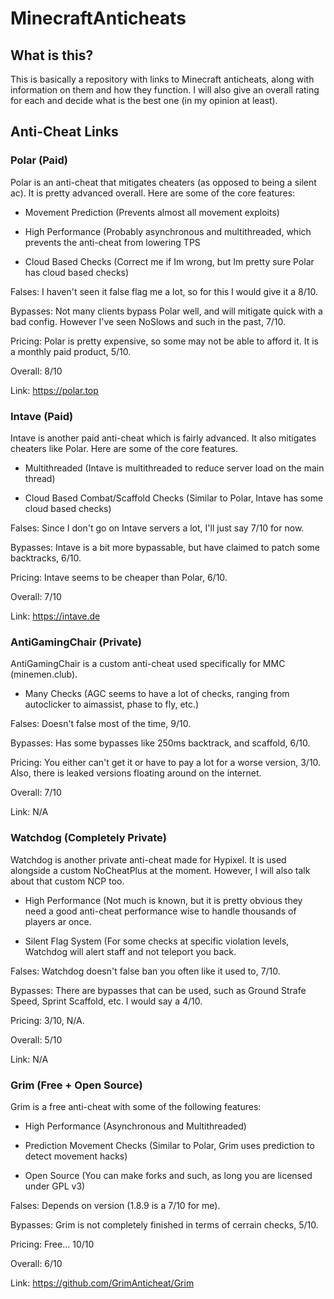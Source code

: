 # MinecraftAnticheats
## What is this?
This is basically a repository with links to Minecraft anticheats, along with information on them and how they function. I will also give an overall rating for each and decide what is the best one (in my opinion at least).

## Anti-Cheat Links
### Polar (Paid)
Polar is an anti-cheat that mitigates cheaters (as opposed to being a silent ac). It is pretty advanced overall. Here are some of the core features:

- Movement Prediction (Prevents almost all movement exploits)

- High Performance (Probably asynchronous and multithreaded, which prevents the anti-cheat from lowering TPS

- Cloud Based Checks (Correct me if Im wrong, but Im pretty sure Polar has cloud based checks)

Falses: I haven't seen it false flag me a lot, so for this I would give it a 8/10.

Bypasses: Not many clients bypass Polar well, and will mitigate quick with a bad config. However I've seen NoSlows and such in the past, 7/10.

Pricing: Polar is pretty expensive, so some may not be able to afford it. It is a monthly paid product, 5/10.

Overall: 8/10

Link: https://polar.top

### Intave (Paid)
Intave is another paid anti-cheat which is fairly advanced. It also mitigates cheaters like Polar. Here are some of the core features.

- Multithreaded (Intave is multithreaded to reduce server load on the main thread)

- Cloud Based Combat/Scaffold Checks (Similar to Polar, Intave has some cloud based checks)

Falses: Since I don't go on Intave servers a lot, I'll just say 7/10 for now.

Bypasses: Intave is a bit more bypassable, but have claimed to patch some backtracks, 6/10.

Pricing: Intave seems to be cheaper than Polar, 6/10.

Overall: 7/10

Link: https://intave.de

### AntiGamingChair (Private)
AntiGamingChair is a custom anti-cheat used specifically for MMC (minemen.club).

- Many Checks (AGC seems to have a lot of checks, ranging from autoclicker to aimassist, phase to fly, etc.)

Falses: Doesn't false most of the time, 9/10.

Bypasses: Has some bypasses like 250ms backtrack, and scaffold, 6/10.

Pricing: You either can't get it or have to pay a lot for a worse version, 3/10. Also, there is leaked versions floating around on the internet.

Overall: 7/10

Link: N/A

### Watchdog (Completely Private)
Watchdog is another private anti-cheat made for Hypixel. It is used alongside a custom NoCheatPlus at the moment. However, I will also talk about that custom NCP too.

- High Performance (Not much is known, but it is pretty obvious they need a good anti-cheat performance wise to handle thousands of players ar once.

- Silent Flag System (For some checks at specific violation levels, Watchdog will alert staff and not teleport you back.

Falses: Watchdog doesn't false ban you often like it used to, 7/10.

Bypasses: There are bypasses that can be used, such as Ground Strafe Speed, Sprint Scaffold, etc. I would say a 4/10.

Pricing: 3/10, N/A.

Overall: 5/10

Link: N/A

### Grim (Free + Open Source)
Grim is a free anti-cheat with some of the following features:

- High Performance (Asynchronous and Multithreaded)

- Prediction Movement Checks (Similar to Polar, Grim uses prediction to detect movement hacks)

- Open Source (You can make forks and such, as long you are licensed under GPL v3)

Falses: Depends on version (1.8.9 is a 7/10 for me).

Bypasses: Grim is not completely finished in terms of cerrain checks, 5/10.

Pricing: Free... 10/10

Overall: 6/10

Link: https://github.com/GrimAnticheat/Grim
